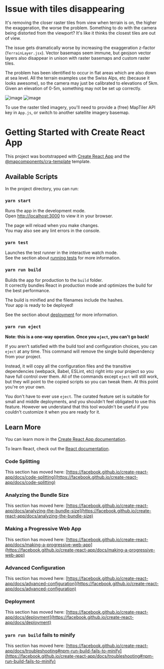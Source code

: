 # Issue with tiles disappearing
It's removing the closer raster tiles from view when terrain is on, the higher the exaggeration, the worse the problem. Something to do with the camera being distorted from the viewport? It's like it thinks the closest tiles are out of view.

The issue gets dramatically worse by increasing the exaggeration z-factor (`TerrainLayer.jsx`). Vector basemaps seem immune, but geojson vector layers also disappear in unison with raster basemaps and custom raster tiles. 

The problem has been identified to occur in flat areas which are also down at sea level. All the terrain examples use the Swiss Alps, etc (because it looks awesome), so the camera may just be calibrated to elevations of 5km. Given an elevation of 0-5m, something may not be set up correctly. 

![image](https://user-images.githubusercontent.com/61931826/169549237-e2e12701-e56e-422e-ac87-169abdffb9d0.png)
![image](https://user-images.githubusercontent.com/61931826/169387373-c178f8f1-40b5-4873-80f0-2c842b209c54.png)

To use the raster tiled imagery, you'll need to provide a (free) MapTiler API key in `App.js`, or switch to another satellite imagery basemap.

# Getting Started with Create React App

This project was bootstrapped with [Create React App](https://github.com/facebook/create-react-app)
and the [@mapcomponents/cra-template](https://github.com/mapcomponents/react-map-components-maplibre-cra-template) template.

## Available Scripts

In the project directory, you can run:

### `yarn start`

Runs the app in the development mode.\
Open [http://localhost:3000](http://localhost:3000) to view it in your browser.

The page will reload when you make changes.\
You may also see any lint errors in the console.

### `yarn test`

Launches the test runner in the interactive watch mode.\
See the section about [running tests](https://facebook.github.io/create-react-app/docs/running-tests) for more information.

### `yarn run build`

Builds the app for production to the `build` folder.\
It correctly bundles React in production mode and optimizes the build for the best performance.

The build is minified and the filenames include the hashes.\
Your app is ready to be deployed!

See the section about [deployment](https://facebook.github.io/create-react-app/docs/deployment) for more information.

### `yarn run eject`

**Note: this is a one-way operation. Once you `eject`, you can't go back!**

If you aren't satisfied with the build tool and configuration choices, you can `eject` at any time. This command will remove the single build dependency from your project.

Instead, it will copy all the configuration files and the transitive dependencies (webpack, Babel, ESLint, etc) right into your project so you have full control over them. All of the commands except `eject` will still work, but they will point to the copied scripts so you can tweak them. At this point you're on your own.

You don't have to ever use `eject`. The curated feature set is suitable for small and middle deployments, and you shouldn't feel obligated to use this feature. However we understand that this tool wouldn't be useful if you couldn't customize it when you are ready for it.

## Learn More

You can learn more in the [Create React App documentation](https://facebook.github.io/create-react-app/docs/getting-started).

To learn React, check out the [React documentation](https://reactjs.org/).

### Code Splitting

This section has moved here: [https://facebook.github.io/create-react-app/docs/code-splitting](https://facebook.github.io/create-react-app/docs/code-splitting)

### Analyzing the Bundle Size

This section has moved here: [https://facebook.github.io/create-react-app/docs/analyzing-the-bundle-size](https://facebook.github.io/create-react-app/docs/analyzing-the-bundle-size)

### Making a Progressive Web App

This section has moved here: [https://facebook.github.io/create-react-app/docs/making-a-progressive-web-app](https://facebook.github.io/create-react-app/docs/making-a-progressive-web-app)

### Advanced Configuration

This section has moved here: [https://facebook.github.io/create-react-app/docs/advanced-configuration](https://facebook.github.io/create-react-app/docs/advanced-configuration)

### Deployment

This section has moved here: [https://facebook.github.io/create-react-app/docs/deployment](https://facebook.github.io/create-react-app/docs/deployment)

### `yarn run build` fails to minify

This section has moved here: [https://facebook.github.io/create-react-app/docs/troubleshooting#npm-run-build-fails-to-minify](https://facebook.github.io/create-react-app/docs/troubleshooting#npm-run-build-fails-to-minify)
